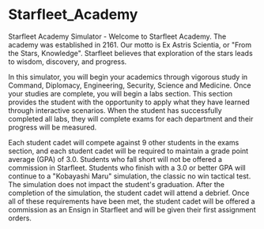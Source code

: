 # Starfleet_Academy

Starfleet Academy Simulator - Welcome to Starfleet Academy. The academy was established in 2161. Our motto is Ex Astris Scientia, or
"From the Stars, Knowledge". Starfleet believes that exploration of the stars leads to wisdom, discovery, and progress.

In this simulator, you will begin your academics through vigorous study in Command, Diplomacy, Engineering, Security, Science and
Medicine. Once your studies are complete, you will begin a labs section. This section provides the student with the opportunity
to apply what they have learned through interactive scenarios. When the student has successfully completed all labs, they will
complete exams for each department and their progress will be measured.

Each student cadet will compete against 9 other students in the exams section, and each student cadet will be required to maintain
a grade point average (GPA) of 3.0. Students who fall short will not be offered a commission in Starfleet. Students who finish
with a 3.0 or better GPA will continue to a "Kobayashi Maru" simulation, the classic no win tactical test. The simulation does
not impact the student's graduation. After the completion of the simulation, the student cadet will attend a debrief. Once
all of these requirements have been met, the student cadet will be offered a commission as an Ensign in Starfleet and will be
given their first assignment orders.
